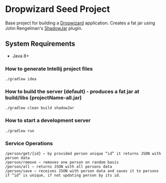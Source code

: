 # Dropwizard Seed Project

Base project for building a [Dropwizard](http://www.dropwizard.io) application.  Creates a fat jar using John Rengelman's [ShadowJar](https://github.com/johnrengelman/shadow) plugin.

## System Requirements

- Java 8+

### How to generate Intellij project files

    ./gradlew idea

### How to build the server (default) - produces a fat jar at build/libs (projectName-all.jar)

    ./gradlew clean build shadowJar

### How to start a development server

    ./gradlew run

### Service Operations

    /person/get/{id} – by provided person unique “id” it returns JSON with person data
    /person/remove – removes one person on random basis
    /person/all – returns JSON with all persons data
    /person/save – receives JSON with person data and saves it to persons if “id” is unique, if not updating person by its id.
